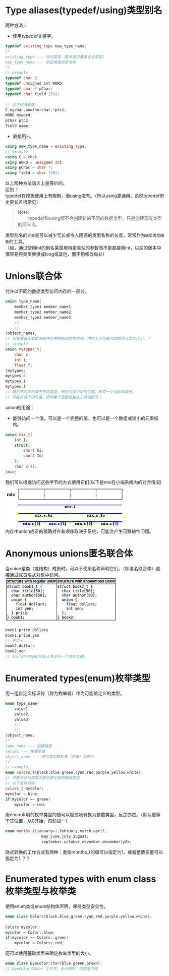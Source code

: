 # Type aliases(typedef/using)类型别名
两种方法：  
- 使用typedef关键字。  
```c++
typedef existing_type new_type_name;
/*
existing_type --- 任何类型（基本类型或者复合类型）
new_type_name --- 给定类型的新名称
*/
// example
typedef char C;
typedef unsigned int WORD;
typedef char * pChar;
typedef char field [50];

// 以下用法有效
C mychar,anotherchar,*ptc1;
WORD myword;
pChar ptc2;
field name;
```
- 直接用=。  
```c++
using new_type_name = existing_type;
// example
using C = char;
using WORD = unsigned int;
using pChar = char *;
using field = char [50];
```
以上两种方法语义上是等价的。  
区别：  
typedef在模板使用上有限制，而using没有。（所以using更通用，虽然typedef历史更长且很常见）  
>Note:  
>$\quad\quad$typedef和using都不会创建新的不同的数据类型，只是创建现有类型的同义词。  

类型别名的`好处`是可以减少冗长或令人困惑的类型名称的长度，常常作为`底层类型抽象`的工具。  
（如，通过使用int的别名莱茵用特定类型的参数而不是直接用int，以后的版本中很容易将类型替换成long或其他，而不用修改每处）

# Unions联合体
允许以不同的数据类型访问内存的一部分。  
```c++
union type_name{
    member_type1 member_name1;
    member_type2 member_name2;
    member_type3 member_name3;
    //.
    //.
}object_names;
// 所有成员元素都占据内存中的相同物理空间，内存大小为最大的成员元素的大小。？
// example
union mytypes_t{
    char c;
    int i;
    float f;
}mytypes;
mytypes.c
mytypes.i
mytypes.f
// 虽然不同成员属于不同类型，但在内存中相同位置，改变一个会影响其他。  
// 不能存储不同的值，因为每个值都是独立于其他值的？
```
union的用途：  
- 能够访问一个值，可以是一个完整的值，也可以是一个数组或较小的元素结构。  
```c++
union mix_t{
    int I;
    struct{
        short hi;
        short Io;
    };
    char c[4];
}mix;
```
我们可以根据访问这些字节的方式使用它们(以下是mix在小端系统内的对齐情况)  
![](./pics/union.png)   
内存中union成员的精确对齐和顺序取决于系统，可能会产生可移植性问题。

# Anonymous unions匿名联合体
当union是类（或结构）成员时，可以不使用名称声明它们。（即匿名联合体）直接通过成员名从对象中访问。  
![](./pics/anonymous-unions.png)  
```c++
book1.price.dollars
book1.price.yen
// 等价于
book2.dollars
book2.yen
// dollars和yen实际上共享同一个内存位置。
```

# Enumerated types(enum)枚举类型
用一组自定义标识符（称为枚举器）作为可能值定义的类型。  
```c++
enum type_name{
    value1,
    value2,
    value3,
    //.
    //.
}object_name;
/*
type_name --- 创建类型
valuei --- 接受的值
object_name --- 这种类型的对象（变量）实例化
*/
// example
enum colors_t{black,blue,green,cyan,red,purple,yellow,white};
// 不基于任何类型而是创建全新的数据类型
// 以下是有效的
colors_t mycolor;
mycolor = blue;
if(mycolor == green)
    mycolor = red;
```
用enum声明的枚举类型的值可以隐式地转换为整数类型，反之亦然。（默认值等于其位置，从0开始，自动加一）  
```c++
enum months_t{january=1,february,march,april,
                may,june,july,august,
                september,october,november,december}y2k;
```
隐式转换的工作方式有两种：类型months_t的值可以指定为1，或者整数变量可以指定为1.？？

# Enumerated types with enum class枚举类型与枚举类
使用enum类或enum结构体声明，保持类型安全性。
```c++
enum class Colors{black,blue,green,cyan,red,purple,yellow,white};

Colors mycolor;
mycolor = Color::blue;
if(mycolor == Colors::green)
    mycolor = Colors::red;
```
还可以使用基础类型来确定枚举类型的大小。
```c++
enum class EyeColor:char{blue,green,brown};
// EyeColor与char（1字节）大小相同，但类型不同
```
